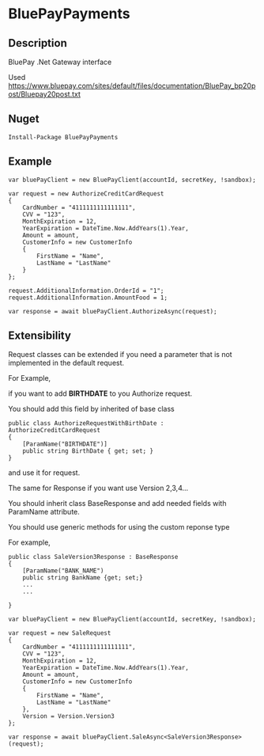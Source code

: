 # BluePayPayments

## Description

BluePay .Net Gateway interface

Used https://www.bluepay.com/sites/default/files/documentation/BluePay_bp20post/Bluepay20post.txt

## Nuget

```
Install-Package BluePayPayments
```

## Example

```
var bluePayClient = new BluePayClient(accountId, secretKey, !sandbox);

var request = new AuthorizeCreditCardRequest
{
	CardNumber = "4111111111111111",
	CVV = "123",
	MonthExpiration = 12,
	YearExpiration = DateTime.Now.AddYears(1).Year,
	Amount = amount,
	CustomerInfo = new CustomerInfo
	{
		FirstName = "Name",
		LastName = "LastName"
	}
};

request.AdditionalInformation.OrderId = "1";
request.AdditionalInformation.AmountFood = 1;

var response = await bluePayClient.AuthorizeAsync(request);
```

## Extensibility

Request classes can be extended if you need a parameter that is not implemented in the default request.

For Example,

if you want to add **BIRTHDATE** to you Authorize request.

You should add this field by inherited of base class

```
public class AuthorizeRequestWithBirthDate : AuthorizeCreditCardRequest
{
	[ParamName("BIRTHDATE")]
	public string BirthDate { get; set; }
}
```

and use it for request.

The same for Response if you want use Version 2,3,4...

You should inherit class BaseResponse and add needed fields with ParamName attribute.

You should use generic methods for using the custom reponse type

For example, 


```
public class SaleVersion3Response : BaseResponse
{
	[ParamName("BANK_NAME")
	public string BankName {get; set;}
	...
	...

}
```

```
var bluePayClient = new BluePayClient(accountId, secretKey, !sandbox);

var request = new SaleRequest
{
	CardNumber = "4111111111111111",
	CVV = "123",
	MonthExpiration = 12,
	YearExpiration = DateTime.Now.AddYears(1).Year,
	Amount = amount,
	CustomerInfo = new CustomerInfo
	{
		FirstName = "Name",
		LastName = "LastName"
	},
	Version = Version.Version3
};

var response = await bluePayClient.SaleAsync<SaleVersion3Response>(request);

```
